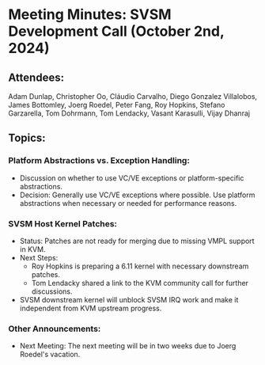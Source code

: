 # Meeting Minutes: SVSM Development Call (October 2nd, 2024)

## Attendees:

Adam Dunlap, Christopher Oo, Cláudio Carvalho, Diego Gonzalez Villalobos, James Bottomley, Joerg Roedel, Peter Fang, Roy Hopkins, Stefano Garzarella, Tom Dohrmann, Tom Lendacky, Vasant Karasulli, Vijay Dhanraj

## Topics:

### Platform Abstractions vs. Exception Handling:

* Discussion on whether to use VC/VE exceptions or platform-specific abstractions.
* Decision: Generally use VC/VE exceptions where possible. Use platform abstractions when necessary or needed for performance reasons.

### SVSM Host Kernel Patches:

* Status: Patches are not ready for merging due to missing VMPL support in KVM.
* Next Steps:
  * Roy Hopkins is preparing a 6.11 kernel with necessary downstream patches.
  * Tom Lendacky shared a link to the KVM community call for further discussions.
* SVSM downstream kernel will unblock SVSM IRQ work and make it independent from KVM upstream progress.

### Other Announcements:

* Next Meeting: The next meeting will be in two weeks due to Joerg Roedel's vacation.

